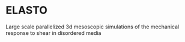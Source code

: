 ELASTO
======

Large scale parallelized 3d mesoscopic simulations of the mechanical response to shear in disordered media
